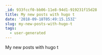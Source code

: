 ```yaml
---
_id: 933fccf0-bb06-11e8-94d1-919231f15d28
title: My new posts with hugo t
date: '2018-09-18T05:49:15.153Z'
slug: my-new-posts-with-hugo-t
tags:
  - user-generated
---
```

My new posts with hugo t
